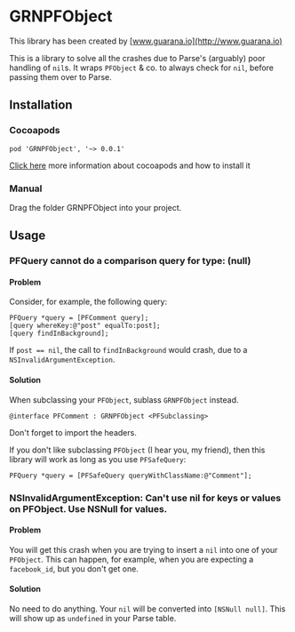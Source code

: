 # GRNPFObject #

This library has been created by [www.guarana.io](http://www.guarana.io)

This is a library to solve all the crashes due to Parse's (arguably) poor handling of `nil`s.
It wraps `PFObject` & co. to always check for `nil`, before passing them over to Parse.

## Installation 

### Cocoapods

```
pod 'GRNPFObject', '~> 0.0.1'
```

[Click here](https://guides.cocoapods.org/using/getting-started.html) more information about cocoapods and how to install it 

### Manual

Drag the folder GRNPFObject into your project.


## Usage

### PFQuery cannot do a comparison query for type: (null)

#### Problem

Consider, for example, the following query:

```
PFQuery *query = [PFComment query];
[query whereKey:@"post" equalTo:post];
[query findInBackground];
```

If `post == nil`, the call to `findInBackground` would crash, due to a `NSInvalidArgumentException`.

#### Solution

When subclassing your `PFObject`, sublass `GRNPFObject` instead.

```
@interface PFComment : GRNPFObject <PFSubclassing>

```
Don't forget to import the headers.

If you don't like subclassing `PFObject` (I hear you, my friend), then this library will work as long as you use `PFSafeQuery`:

```
PFQuery *query = [PFSafeQuery queryWithClassName:@"Comment"];
```

### NSInvalidArgumentException: Can't use nil for keys or values on PFObject. Use NSNull for values.

#### Problem

You will get this crash when you are trying to insert a `nil` into one of your `PFObject`. This can happen, for example, when you are expecting a `facebook_id`, but you don't get one.

#### Solution

No need to do anything. Your `nil` will be converted into `[NSNull null]`. This will show up as `undefined` in your Parse table.

